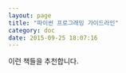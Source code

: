 ```yaml
---
layout: page
title: "파이썬 프로그래밍 가이드라인"
category: doc
date: 2015-09-25 18:07:16
---
```


이런 책들을 추천합니다.
